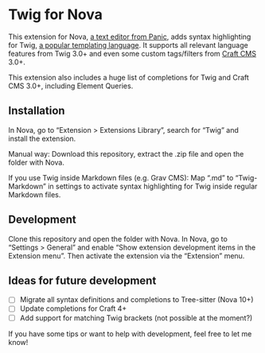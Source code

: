 # Twig for Nova

This extension for Nova, [a text editor from Panic](https://nova.app/), adds syntax highlighting for Twig, [a popular templating language](https://twig.symfony.com/). It supports all relevant language features from Twig 3.0+ and even some custom tags/filters from [Craft CMS](https://craftcms.com/) 3.0+.

This extension also includes a huge list of completions for Twig and Craft CMS 3.0+, including Element Queries.

## Installation

In Nova, go to “Extension > Extensions Library”, search for “Twig” and install the extension.

Manual way: Download this repository, extract the .zip file and open the folder with Nova.

If you use Twig inside Markdown files (e.g. Grav CMS): Map “.md” to “Twig-Markdown” in settings to activate syntax highlighting for Twig inside regular Markdown files.

## Development

Clone this repository and open the folder with Nova. In Nova, go to “Settings > General” and enable “Show extension development items in the Extension menu”. Then activate the extension via the “Extension” menu.

## Ideas for future development

- [ ] Migrate all syntax definitions and completions to Tree-sitter (Nova 10+)
- [ ] Update completions for Craft 4+
- [ ] Add support for matching Twig brackets (not possible at the moment?)

If you have some tips or want to help with development, feel free to let me know!
